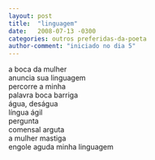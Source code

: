 ```yaml
---
layout: post
title:  "linguagem"
date:   2008-07-13 -0300
categories: outros preferidas-da-poeta
author-comment: "iniciado no dia 5"
---
```


<!--more-->

a boca da mulher  
anuncia sua linguagem  
percorre a minha  
palavra boca barriga  
água, deságua  
língua ágil  
pergunta  
comensal arguta  
a mulher mastiga  
engole aguda minha linguagem
